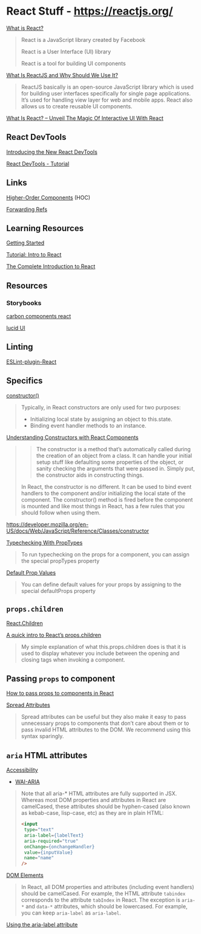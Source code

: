 # React Stuff - https://reactjs.org/

[What is React?](https://www.w3schools.com/whatis/whatis_react.asp)

>React is a JavaScript library created by Facebook
>
>React is a User Interface (UI) library
>
>React is a tool for building UI components

[What Is ReactJS and Why Should We Use It?](https://www.c-sharpcorner.com/article/what-and-why-reactjs/)

>ReactJS basically is an open-source JavaScript library which is used for building user interfaces specifically for single page applications. It’s used for handling view layer for web and mobile apps. React also allows us to create reusable UI components.

[What Is React? – Unveil The Magic Of Interactive UI With React](https://www.edureka.co/blog/what-is-react/)

## React DevTools

[Introducing the New React DevTools](https://reactjs.org/blog/2019/08/15/new-react-devtools.html)

[React DevTools - Tutorial](https://react-devtools-tutorial.now.sh)

## Links

[Higher-Order Components](https://reactjs.org/docs/higher-order-components.html) (HOC)

[Forwarding Refs](https://reactjs.org/docs/forwarding-refs.html)

## Learning Resources

[Getting Started](https://reactjs.org/docs/getting-started.html)

[Tutorial: Intro to React](https://reactjs.org/tutorial/tutorial.html)

[The Complete Introduction to React](https://jscomplete.com/learn/complete-intro-react#the-react-language)

## Resources

### Storybooks

[carbon components react](http://react.carbondesignsystem.com/?path=/story/accordion--default)

[lucid UI](https://appnexus.github.io/lucid/?path=/story/documentation--introduction)

## Linting

[ESLint-plugin-React](https://github.com/yannickcr/eslint-plugin-react)

## Specifics

[constructor()](https://reactjs.org/docs/react-component.html#constructor)

>Typically, in React constructors are only used for two purposes:
>
>- Initializing local state by assigning an object to this.state.
>- Binding event handler methods to an instance.

[Understanding Constructors with React Components](https://alligator.io/react/constructors-with-react-components/)

>>The constructor is a method that’s automatically called during the creation of an object from a class. It can handle your initial setup stuff like defaulting some properties of the object, or sanity checking the arguments that were passed in. Simply put, the constructor aids in constructing things.
>
>In React, the constructor is no different. It can be used to bind event handlers to the component and/or initializing the local state of the component. The constructor() method is fired before the component is mounted and like most things in React, has a few rules that you should follow when using them.

https://developer.mozilla.org/en-US/docs/Web/JavaScript/Reference/Classes/constructor

[Typechecking With PropTypes](https://reactjs.org/docs/typechecking-with-proptypes.html)

>To run typechecking on the props for a component, you can assign the special propTypes property

[Default Prop Values](https://reactjs.org/docs/typechecking-with-proptypes.html#default-prop-values)

>You can define default values for your props by assigning to the special defaultProps property

## `props.children`

[React.Children](https://reactjs.org/docs/react-api.html#react.children)

[A quick intro to React’s props.children](https://codeburst.io/a-quick-intro-to-reacts-props-children-cb3d2fce4891)

>My simple explanation of what this.props.children does is that it is used to display whatever you include between the opening and closing tags when invoking a component.

## Passing `props` to component

[How to pass props to components in React](https://www.robinwieruch.de/react-pass-props-to-component/#react-props-vs-state)

[Spread Attributes](https://reactjs.org/docs/jsx-in-depth.html#spread-attributes)

>Spread attributes can be useful but they also make it easy to pass unnecessary props to components that don’t care about them or to pass invalid HTML attributes to the DOM. We recommend using this syntax sparingly.

## `aria` HTML attributes

[Accessibility](https://reactjs.org/docs/accessibility.html)

- [WAI-ARIA](https://reactjs.org/docs/accessibility.html#wai-aria)

>Note that all aria-* HTML attributes are fully supported in JSX. Whereas most DOM properties and attributes in React are camelCased, these attributes should be hyphen-cased (also known as kebab-case, lisp-case, etc) as they are in plain HTML:
>
>```html
><input
>  type="text"
>  aria-label={labelText}
>  aria-required="true"
>  onChange={onchangeHandler}
>  value={inputValue}
>  name="name"
>/>
>```

[DOM Elements](https://reactjs.org/docs/dom-elements.html)

>In React, all DOM properties and attributes (including event handlers) should be camelCased. For example, the HTML attribute `tabindex` corresponds to the attribute `tabIndex` in React. The exception is `aria-*` and `data-*` attributes, which should be lowercased. For example, you can keep `aria-label` as `aria-label`.

[Using the aria-label attribute](https://developer.mozilla.org/en-US/docs/Web/Accessibility/ARIA/ARIA_Techniques/Using_the_aria-label_attribute)
